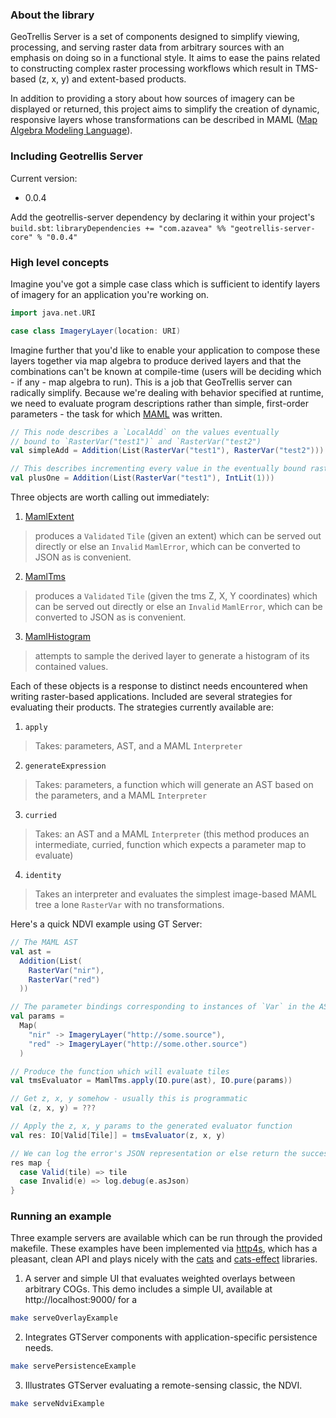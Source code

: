 ### About the library

GeoTrellis Server is a set of components designed to simplify
viewing, processing, and serving raster data from arbitrary sources
with an emphasis on doing so in a functional style. It aims to ease
the pains related to constructing complex raster processing workflows
which result in TMS-based (z, x, y) and extent-based products.

In addition to providing a story about how sources of imagery can be displayed
or returned, this project aims to simplify the creation of dynamic,
responsive layers whose transformations can be described in MAML
([Map Algebra Modeling Language](https://github.com/geotrellis/maml/)).


### Including Geotrellis Server

Current version:
 - 0.0.4

Add the geotrellis-server dependency by declaring it within your
project's `build.sbt`:
`libraryDependencies += "com.azavea" %% "geotrellis-server-core" % "0.0.4"`


### High level concepts

Imagine you've got a simple case class which is sufficient to identify
layers of imagery for an application you're working on. 

```scala
import java.net.URI

case class ImageryLayer(location: URI)
```

Imagine further that you'd like to enable your application to compose these
layers together via map algebra to produce derived layers and that the
combinations can't be known at compile-time (users will be deciding
which - if any - map algebra to run). This is a job that GeoTrellis
server can radically simplify. Because we're dealing with behavior
specified at runtime, we need to evaluate program descriptions rather
than simple, first-order parameters - the task for which
[MAML](https://github.com/geotrellis/maml/) was written.

```scala
// This node describes a `LocalAdd` on the values eventually
// bound to `RasterVar("test1")` and `RasterVar("test2")
val simpleAdd = Addition(List(RasterVar("test1"), RasterVar("test2")))

// This describes incrementing every value in the eventually bound raster by 1
val plusOne = Addition(List(RasterVar("test1"), IntLit(1)))
```

Three objects are worth calling out immediately:
1. [MamlExtent](core/src/main/scala/geotrellis/server/core/MamlExtent.scala)
> produces a `Validated` `Tile` (given an extent) which can be served out
> directly or else an `Invalid` `MamlError`, which can be converted to
> JSON as is convenient.
2. [MamlTms](core/src/main/scala/geotrellis/server/core/MamlTms.scala)
> produces a `Validated` `Tile` (given the tms Z, X, Y
> coordinates) which can be served out directly or else an `Invalid`
> `MamlError`, which can be converted to JSON as is convenient.
3. [MamlHistogram](core/src/main/scala/geotrellis/server/core/MamlHistogram.scala)
> attempts to sample the derived layer to generate a histogram of its
> contained values.

Each of these objects is a response to distinct needs encountered when
writing raster-based applications. Included are  several strategies for
evaluating their products. The strategies currently available are:
1. `apply`
> Takes: parameters, AST, and a MAML `Interpreter`
2. `generateExpression`
> Takes: parameters, a function which will generate an AST based on the
> parameters, and a MAML `Interpreter`
3. `curried`
> Takes: an AST and a MAML `Interpreter` (this method produces an
> intermediate, curried, function which expects a parameter map to
> evaluate)
4. `identity`
> Takes an interpreter and evaluates the simplest image-based MAML tree
> a lone `RasterVar` with no transformations.

Here's a quick NDVI example using GT Server:
```scala
// The MAML AST
val ast =
  Addition(List(
    RasterVar("nir"),
    RasterVar("red")
  ))

// The parameter bindings corresponding to instances of `Var` in the AST to evaluate
val params =
  Map(
    "nir" -> ImageryLayer("http://some.source"),
    "red" -> ImageryLayer("http://some.other.source")
  )

// Produce the function which will evaluate tiles
val tmsEvaluator = MamlTms.apply(IO.pure(ast), IO.pure(params))

// Get z, x, y somehow - usually this is programmatic
val (z, x, y) = ???

// Apply the z, x, y params to the generated evaluator function
val res: IO[Valid[Tile]] = tmsEvaluator(z, x, y)

// We can log the error's JSON representation or else return the successful result
res map {
  case Valid(tile) => tile
  case Invalid(e) => log.debug(e.asJson)
}
```


### Running an example

Three example servers are available which can be run through the provided
makefile. These examples have been implemented via [http4s](https://http4s.org/),
which has a pleasant, clean API and plays nicely with the
[cats](https://typelevel.org/cats/) and [cats-effect](https://typelevel.org/cats-effect/)
libraries.

1. A server and simple UI that evaluates weighted overlays between
arbitrary COGs. This demo includes a simple UI, available at http://localhost:9000/ for a
```bash
make serveOverlayExample
```

2. Integrates GTServer components with application-specific persistence needs.
```bash
make servePersistenceExample
```

3. Illustrates GTServer evaluating a remote-sensing classic, the NDVI.
```bash
make serveNdviExample
```

